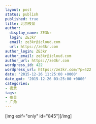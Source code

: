 ```yaml
---
layout: post
status: publish
published: true
title: 北京夜景
author:
  display_name: ZE3kr
  login: ZE3kr
  email: ze3kr@icloud.com
  url: https://ze3kr.com
author_login: ZE3kr
author_email: ze3kr@icloud.com
author_url: https://ze3kr.com
wordpress_id: 422
wordpress_url: https://ze3kr.com/?p=422
date: '2015-12-26 11:25:00 +0000'
date_gmt: '2015-12-26 03:25:00 +0000'
categories:
- 夜景
tags:
- 夜景
- 广角
---
```

<p>[img exif="only" id="845"][/img]</p>

